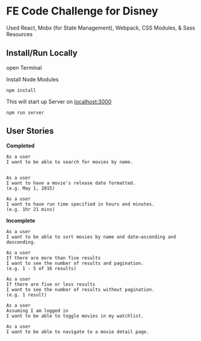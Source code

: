 FE Code Challenge for Disney
============================================

Used React, Mobx (for State Management), Webpack, CSS Modules, & Sass Resources

Install/Run Locally
-------------------
open Terminal

Install Node Modules

```npm install```

This will start up Server on [localhost:3000](http://localhost:3000)

```npm run server```

User Stories
------------

__Completed__

```
As a user
I want to be able to search for movies by name.


As a user
I want to have a movie's release date formatted.
(e.g. May 1, 2015)

As a user
I want to have run time specified in hours and minutes.
(e.g. 1hr 21 mins)
```

__Incomplete__

```
As a user
I want to be able to sort movies by name and date—ascending and descending.

As a user
If there are more than five results
I want to see the number of results and pagination.
(e.g. 1 - 5 of 16 results)

As a user
If there are five or less results
I want to see the number of results without pagination.
(e.g. 1 result)

As a user
Assuming I am logged in
I want to be able to toggle movies in my watchlist.

As a user
I want to be able to navigate to a movie detail page.
```